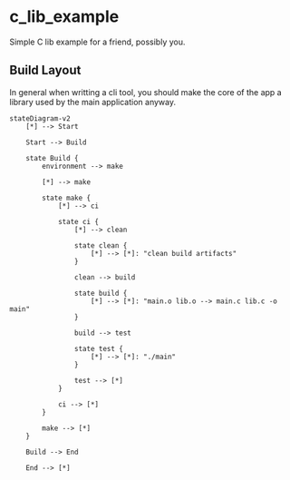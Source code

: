 # c_lib_example
Simple C lib example for a friend, possibly you.

## Build Layout

In general when writting a cli tool, you should make the core of the app a library used by the main application anyway.

```mermaid
stateDiagram-v2
    [*] --> Start

    Start --> Build
    
    state Build {
        environment --> make

        [*] --> make

        state make {
            [*] --> ci

            state ci {
                [*] --> clean
                
                state clean {
                    [*] --> [*]: "clean build artifacts"
                }

                clean --> build

                state build {
                    [*] --> [*]: "main.o lib.o --> main.c lib.c -o main"
                }

                build --> test

                state test {
                    [*] --> [*]: "./main"
                }

                test --> [*]
            }

            ci --> [*]
        }

        make --> [*]
    }

    Build --> End

    End --> [*]
```